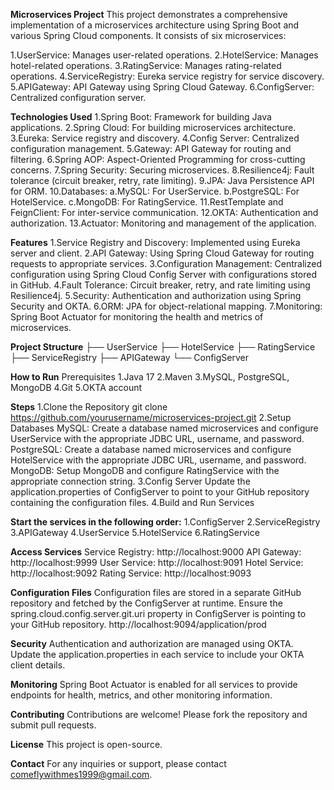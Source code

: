 **Microservices Project**
This project demonstrates a comprehensive implementation of a microservices architecture using Spring Boot and various Spring Cloud components. It consists of six microservices:

1.UserService: Manages user-related operations.
2.HotelService: Manages hotel-related operations.
3.RatingService: Manages rating-related operations.
4.ServiceRegistry: Eureka service registry for service discovery.
5.APIGateway: API Gateway using Spring Cloud Gateway.
6.ConfigServer: Centralized configuration server.

**Technologies Used**
1.Spring Boot: Framework for building Java applications.
2.Spring Cloud: For building microservices architecture.
3.Eureka: Service registry and discovery.
4.Config Server: Centralized configuration management.
5.Gateway: API Gateway for routing and filtering.
6.Spring AOP: Aspect-Oriented Programming for cross-cutting concerns.
7.Spring Security: Securing microservices.
8.Resilience4j: Fault tolerance (circuit breaker, retry, rate limiting).
9.JPA: Java Persistence API for ORM.
10.Databases:
  a.MySQL: For UserService.
  b.PostgreSQL: For HotelService.
  c.MongoDB: For RatingService.
11.RestTemplate and FeignClient: For inter-service communication.
12.OKTA: Authentication and authorization.
13.Actuator: Monitoring and management of the application.

**Features**
1.Service Registry and Discovery: Implemented using Eureka server and client.
2.API Gateway: Using Spring Cloud Gateway for routing requests to appropriate services.
3.Configuration Management: Centralized configuration using Spring Cloud Config Server with configurations stored in GitHub.
4.Fault Tolerance: Circuit breaker, retry, and rate limiting using Resilience4j.
5.Security: Authentication and authorization using Spring Security and OKTA.
6.ORM: JPA for object-relational mapping.
7.Monitoring: Spring Boot Actuator for monitoring the health and metrics of microservices.

**Project Structure**
├── UserService
├── HotelService
├── RatingService
├── ServiceRegistry
├── APIGateway
└── ConfigServer

**How to Run**
Prerequisites
1.Java 17
2.Maven
3.MySQL, PostgreSQL, MongoDB
4.Git
5.OKTA account

**Steps**
1.Clone the Repository
git clone https://github.com/yourusername/microservices-project.git
2.Setup Databases
MySQL: Create a database named microservices and configure UserService with the appropriate JDBC URL, username, and password.
PostgreSQL: Create a database named microservices and configure HotelService with the appropriate JDBC URL, username, and password.
MongoDB: Setup MongoDB and configure RatingService with the appropriate connection string.
3.Config Server
Update the application.properties of ConfigServer to point to your GitHub repository containing the configuration files.
4.Build and Run Services

**Start the services in the following order:**
1.ConfigServer
2.ServiceRegistry
3.APIGateway
4.UserService
5.HotelService
6.RatingService

**Access Services**
Service Registry: http://localhost:9000
API Gateway: http://localhost:9999
User Service: http://localhost:9091
Hotel Service: http://localhost:9092
Rating Service: http://localhost:9093

**Configuration Files**
Configuration files are stored in a separate GitHub repository and fetched by the ConfigServer at runtime. Ensure the spring.cloud.config.server.git.uri property in ConfigServer is pointing to your GitHub repository.
http://localhost:9094/application/prod

**Security**
Authentication and authorization are managed using OKTA. Update the application.properties in each service to include your OKTA client details.

**Monitoring**
Spring Boot Actuator is enabled for all services to provide endpoints for health, metrics, and other monitoring information.

**Contributing**
Contributions are welcome! Please fork the repository and submit pull requests.

**License**
This project is open-source.

**Contact**
For any inquiries or support, please contact comeflywithmes1999@gmail.com.
